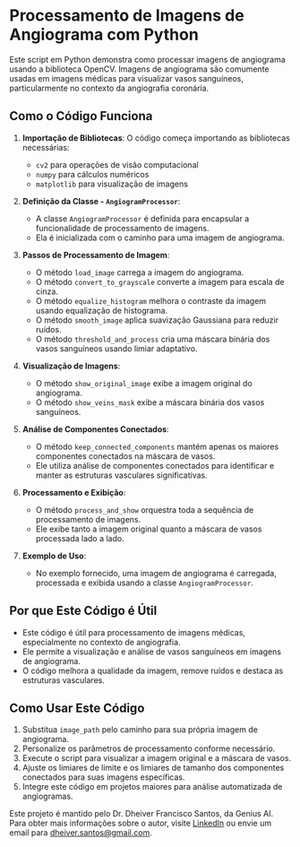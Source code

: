 # Processamento de Imagens de Angiograma com Python

Este script em Python demonstra como processar imagens de angiograma usando a biblioteca OpenCV. Imagens de angiograma são comumente usadas em imagens médicas para visualizar vasos sanguíneos, particularmente no contexto da angiografia coronária.

## Como o Código Funciona

1. **Importação de Bibliotecas**: O código começa importando as bibliotecas necessárias:
   - `cv2` para operações de visão computacional
   - `numpy` para cálculos numéricos
   - `matplotlib` para visualização de imagens

2. **Definição da Classe - `AngiogramProcessor`**:
   - A classe `AngiogramProcessor` é definida para encapsular a funcionalidade de processamento de imagens.
   - Ela é inicializada com o caminho para uma imagem de angiograma.

3. **Passos de Processamento de Imagem**:
   - O método `load_image` carrega a imagem do angiograma.
   - O método `convert_to_grayscale` converte a imagem para escala de cinza.
   - O método `equalize_histogram` melhora o contraste da imagem usando equalização de histograma.
   - O método `smooth_image` aplica suavização Gaussiana para reduzir ruídos.
   - O método `threshold_and_process` cria uma máscara binária dos vasos sanguíneos usando limiar adaptativo.

4. **Visualização de Imagens**:
   - O método `show_original_image` exibe a imagem original do angiograma.
   - O método `show_veins_mask` exibe a máscara binária dos vasos sanguíneos.

5. **Análise de Componentes Conectados**:
   - O método `keep_connected_components` mantém apenas os maiores componentes conectados na máscara de vasos.
   - Ele utiliza análise de componentes conectados para identificar e manter as estruturas vasculares significativas.

6. **Processamento e Exibição**:
   - O método `process_and_show` orquestra toda a sequência de processamento de imagens.
   - Ele exibe tanto a imagem original quanto a máscara de vasos processada lado a lado.

7. **Exemplo de Uso**:
   - No exemplo fornecido, uma imagem de angiograma é carregada, processada e exibida usando a classe `AngiogramProcessor`.

## Por que Este Código é Útil

- Este código é útil para processamento de imagens médicas, especialmente no contexto de angiografia.
- Ele permite a visualização e análise de vasos sanguíneos em imagens de angiograma.
- O código melhora a qualidade da imagem, remove ruídos e destaca as estruturas vasculares.

## Como Usar Este Código

1. Substitua `image_path` pelo caminho para sua própria imagem de angiograma.
2. Personalize os parâmetros de processamento conforme necessário.
3. Execute o script para visualizar a imagem original e a máscara de vasos.
4. Ajuste os limiares de limite e os limiares de tamanho dos componentes conectados para suas imagens específicas.
5. Integre este código em projetos maiores para análise automatizada de angiogramas.

Este projeto é mantido pelo Dr. Dheiver Francisco Santos, da Genius AI. Para obter mais informações sobre o autor, visite [LinkedIn](https://www.linkedin.com/in/dheiver-santos) ou envie um email para [dheiver.santos@gmail.com](mailto:dheiver.santos@gmail.com).
